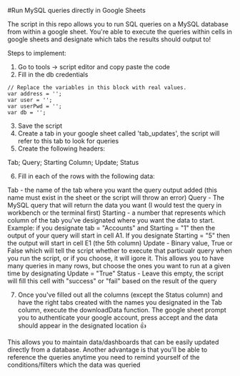 #Run MySQL queries directly in Google Sheets

The script in this repo allows you to run SQL queries on a MySQL database from within a google sheet. You're able to execute the queries within cells in google sheets and designate which tabs the results should output to!

Steps to implement:

1) Go to tools -> script editor and copy paste the code
2) Fill in the db credentials
```
// Replace the variables in this block with real values.
var address = '';
var user = '';
var userPwd = '';
var db = '';
```
3) Save the script
4) Create a tab in your google sheet called 'tab_updates', the script will refer to this tab to look for queries
5) Create the following headers:

Tab;	Query;	Starting Column;	Update;	Status

6) Fill in each of the rows with the following data:

Tab - the name of the tab where you want the query output added (this name must exist in the sheet or the script will throw an error)
Query - The MySQL query that will return the data you want (I would test the query in workbench or the terminal first)
Starting - a number that represents which column of the tab you've designated where you want the data to start. Example: if you designate tab =  "Accounts" and Starting = "1" then the output of your query will start in cell A1. If you designate Starting = "5" then the output will start in cell E1 (the 5th column)
Update - Binary value, True or False which will tell the script whether to execute that particualr query when you run the script, or if you choose, it will igore it. This allows you to have many queries in many rows, but choose the ones you want to run at a given time by designating Update = "True"
Status - Leave this empty, the script will fill this cell with "success" or "fail" based on the result of the query

7) Once you've filled out all the columns (except the Status column) and have the right tabs created with the names you designated in the Tab column, execute the downloadData function. The google sheet prompt you to authenticate your google account, press accept and the data should appear in the designated location :+1:

This allows you to maintain data/dashboards that can be easily updated directly from a database. Another advantage is that you'll be able to reference the queries anytime you need to remind yourself of the conditions/filters which the data was queried

